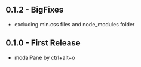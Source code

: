 ## 0.1.2 - BigFixes
* excluding min.css files and node_modules folder
## 0.1.0 - First Release
* modalPane by ctrl+alt+o
